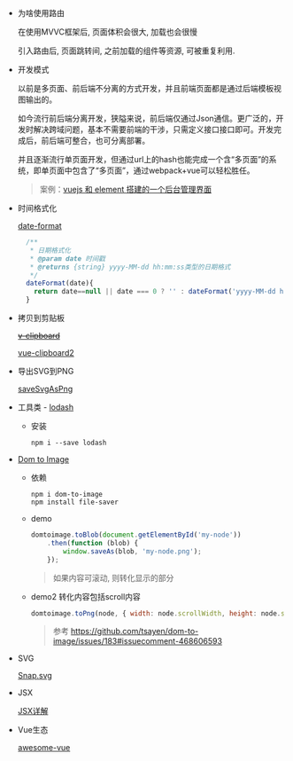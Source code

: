 * 为啥使用路由

  在使用MVVC框架后, 页面体积会很大, 加载也会很慢

  引入路由后, 页面跳转间, 之前加载的组件等资源, 可被重复利用.

* 开发模式

  以前是多页面、前后端不分离的方式开发，并且前端页面都是通过后端模板视图输出的。

  如今流行前后端分离开发，狭隘来说，前后端仅通过Json通信。更广泛的，开发时解决跨域问题，基本不需要前端的干涉，只需定义接口接口即可。开发完成后，前后端可整合，也可分离部署。

  并且逐渐流行单页面开发，但通过url上的hash也能完成一个含“多页面”的系统，即单页面中包含了“多页面”，通过webpack+vue可以轻松胜任。

  > 案例：[vuejs 和 element 搭建的一个后台管理界面](https://www.cnblogs.com/taylorchen/p/6083099.html)

* 时间格式化

  [date-format](https://www.npmjs.com/package/date-format)

  ```javascript
    /**
     * 日期格式化
     * @param date 时间戳
     * @returns {string} yyyy-MM-dd hh:mm:ss类型的日期格式
     */
    dateFormat(date){
      return date==null || date === 0 ? '' : dateFormat('yyyy-MM-dd hh:mm:ss', new Date(date))
    }
  ```

  

* 拷贝到剪贴板

  [~~v-clipboard~~](https://www.npmjs.com/package/v-clipboard)

  [vue-clipboard2](https://www.npmjs.com/package/vue-clipboard2)

* 导出SVG到PNG

  [saveSvgAsPng](https://www.npmjs.com/package/save-svg-as-png)

* 工具类 - [lodash](https://lodash.com/)

  * 安装

    ```shell
    npm i --save lodash
    ```
  
* [Dom to Image](https://www.npmjs.com/package/dom-to-image)

  * 依赖

    ```shell
    npm i dom-to-image
    npm install file-saver
    ```

  * demo

    ```javascript
    domtoimage.toBlob(document.getElementById('my-node'))
        .then(function (blob) {
            window.saveAs(blob, 'my-node.png');
        });
    ```

    > 如果内容可滚动, 则转化显示的部分

  * demo2 转化内容包括scroll内容

    ```javascript
    domtoimage.toPng(node, { width: node.scrollWidth, height: node.scrollHeight })
    ```

    > 参考 https://github.com/tsayen/dom-to-image/issues/183#issuecomment-468606593

* SVG

  [Snap.svg](http://snapsvg.io/)

* JSX

  [JSX详解](https://www.jianshu.com/p/3345e94baec0)

* Vue生态

  [awesome-vue](https://github.com/vuejs/awesome-vue)